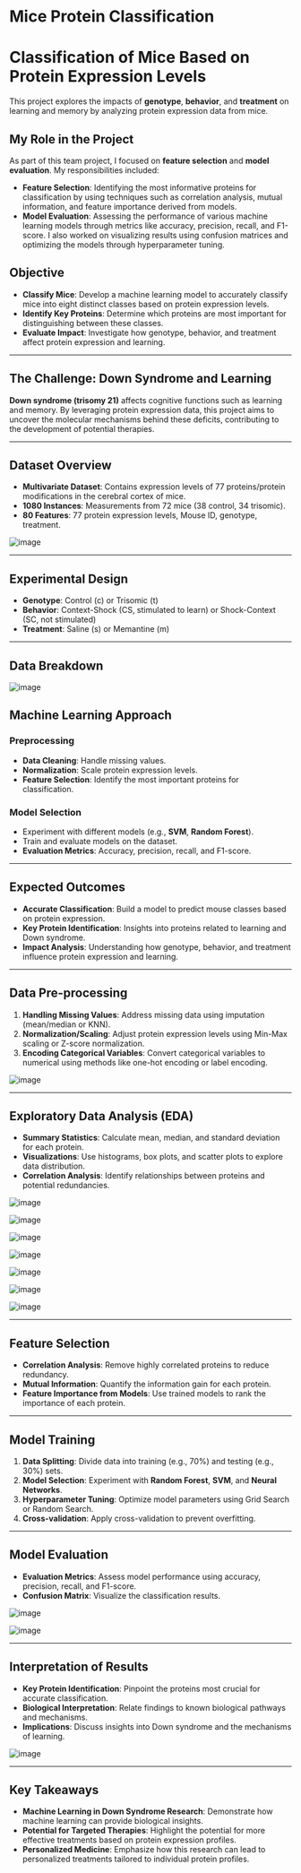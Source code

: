 # Mice Protein Classification

# Classification of Mice Based on Protein Expression Levels

This project explores the impacts of **genotype**, **behavior**, and **treatment** on learning and memory by analyzing protein expression data from mice.

## My Role in the Project

As part of this team project, I focused on **feature selection** and **model evaluation**. My responsibilities included:

- **Feature Selection**: Identifying the most informative proteins for classification by using techniques such as correlation analysis, mutual information, and feature importance derived from models.
- **Model Evaluation**: Assessing the performance of various machine learning models through metrics like accuracy, precision, recall, and F1-score. I also worked on visualizing results using confusion matrices and optimizing the models through hyperparameter tuning.


## Objective

- **Classify Mice**: Develop a machine learning model to accurately classify mice into eight distinct classes based on protein expression levels.
- **Identify Key Proteins**: Determine which proteins are most important for distinguishing between these classes.
- **Evaluate Impact**: Investigate how genotype, behavior, and treatment affect protein expression and learning.

---

## The Challenge: Down Syndrome and Learning

**Down syndrome (trisomy 21)** affects cognitive functions such as learning and memory. By leveraging protein expression data, this project aims to uncover the molecular mechanisms behind these deficits, contributing to the development of potential therapies.

---

## Dataset Overview

- **Multivariate Dataset**: Contains expression levels of 77 proteins/protein modifications in the cerebral cortex of mice.
- **1080 Instances**: Measurements from 72 mice (38 control, 34 trisomic).
- **80 Features**: 77 protein expression levels, Mouse ID, genotype, treatment.

![image](https://github.com/user-attachments/assets/30ff8cdd-53b2-4b7f-bc64-56e4536bdb10)


---

## Experimental Design

- **Genotype**: Control (c) or Trisomic (t)
- **Behavior**: Context-Shock (CS, stimulated to learn) or Shock-Context (SC, not stimulated)
- **Treatment**: Saline (s) or Memantine (m)

---

## Data Breakdown

![image](https://github.com/user-attachments/assets/1a78b75d-2a19-484d-8d1f-508eeb5535dc)


## Machine Learning Approach

### Preprocessing

- **Data Cleaning**: Handle missing values.
- **Normalization**: Scale protein expression levels.
- **Feature Selection**: Identify the most important proteins for classification.

### Model Selection

- Experiment with different models (e.g., **SVM**, **Random Forest**).
- Train and evaluate models on the dataset.
- **Evaluation Metrics**: Accuracy, precision, recall, and F1-score.

---

## Expected Outcomes

- **Accurate Classification**: Build a model to predict mouse classes based on protein expression.
- **Key Protein Identification**: Insights into proteins related to learning and Down syndrome.
- **Impact Analysis**: Understanding how genotype, behavior, and treatment influence protein expression and learning.

---

## Data Pre-processing

1. **Handling Missing Values**: Address missing data using imputation (mean/median or KNN).
2. **Normalization/Scaling**: Adjust protein expression levels using Min-Max scaling or Z-score normalization.
3. **Encoding Categorical Variables**: Convert categorical variables to numerical using methods like one-hot encoding or label encoding.

![image](https://github.com/user-attachments/assets/2890ad12-55ef-4d56-9eba-27d5171e6e3a)

---

## Exploratory Data Analysis (EDA)

- **Summary Statistics**: Calculate mean, median, and standard deviation for each protein.
- **Visualizations**: Use histograms, box plots, and scatter plots to explore data distribution.
- **Correlation Analysis**: Identify relationships between proteins and potential redundancies.

![image](https://github.com/user-attachments/assets/ad234159-a238-4167-88d3-1be350aa6f5f)

![image](https://github.com/user-attachments/assets/d988949e-69bf-460f-b082-cb04f6361c9b)


![image](https://github.com/user-attachments/assets/26abf76a-5c94-4ccf-b033-39264360eec3)


![image](https://github.com/user-attachments/assets/be654905-025c-467f-b611-12202a9b6d29)


![image](https://github.com/user-attachments/assets/33b5b468-d120-4729-9cb4-b3a048df81d0)


![image](https://github.com/user-attachments/assets/815263e7-1e94-44d0-9027-cbee567e6d83)


![image](https://github.com/user-attachments/assets/0f73d9c2-72e0-4b35-857e-84edecbc47bc)




---

## Feature Selection

- **Correlation Analysis**: Remove highly correlated proteins to reduce redundancy.
- **Mutual Information**: Quantify the information gain for each protein.
- **Feature Importance from Models**: Use trained models to rank the importance of each protein.

---

## Model Training

1. **Data Splitting**: Divide data into training (e.g., 70%) and testing (e.g., 30%) sets.
2. **Model Selection**: Experiment with **Random Forest**, **SVM**, and **Neural Networks**.
3. **Hyperparameter Tuning**: Optimize model parameters using Grid Search or Random Search.
4. **Cross-validation**: Apply cross-validation to prevent overfitting.

---

## Model Evaluation

- **Evaluation Metrics**: Assess model performance using accuracy, precision, recall, and F1-score.
- **Confusion Matrix**: Visualize the classification results.



![image](https://github.com/user-attachments/assets/a5c69699-c8d3-42e7-a238-8efe50f268c9)


![image](https://github.com/user-attachments/assets/ae8defba-03ac-4ae5-a2b7-e0b6e4bb7134)

---

## Interpretation of Results

- **Key Protein Identification**: Pinpoint the proteins most crucial for accurate classification.
- **Biological Interpretation**: Relate findings to known biological pathways and mechanisms.
- **Implications**: Discuss insights into Down syndrome and the mechanisms of learning.


![image](https://github.com/user-attachments/assets/c9ee1206-1982-4945-95a2-ca428ff2df6e)

---

## Key Takeaways

- **Machine Learning in Down Syndrome Research**: Demonstrate how machine learning can provide biological insights.
- **Potential for Targeted Therapies**: Highlight the potential for more effective treatments based on protein expression profiles.
- **Personalized Medicine**: Emphasize how this research can lead to personalized treatments tailored to individual protein profiles.

